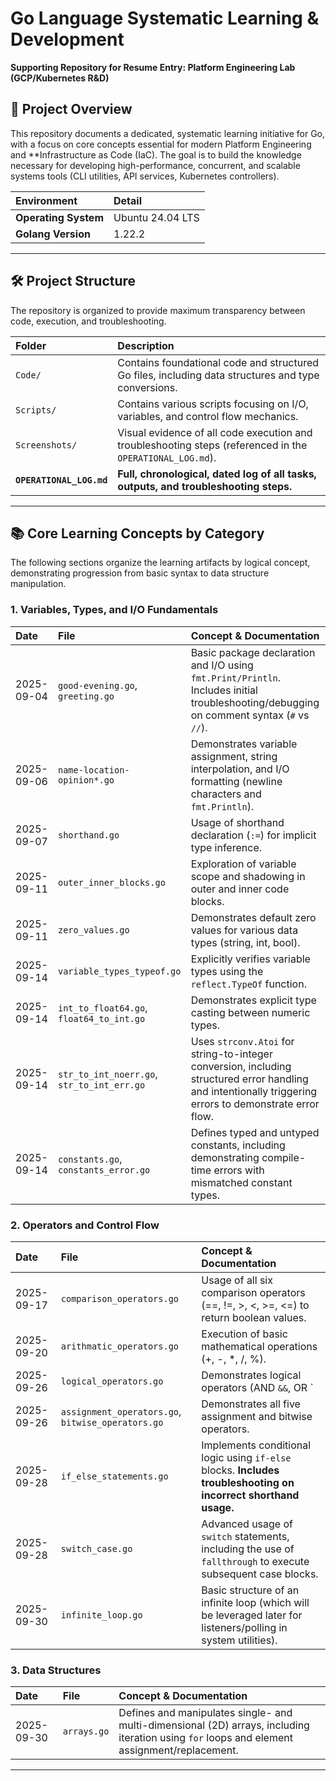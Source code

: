 # Go Language Systematic Learning & Development

**Supporting Repository for Resume Entry: Platform Engineering Lab (GCP/Kubernetes R&D)**

## 🚀 Project Overview

This repository documents a dedicated, systematic learning initiative for Go, with a focus on core concepts essential for modern Platform Engineering and **Infrastructure as Code (IaC). The goal is to build the knowledge necessary for developing high-performance, concurrent, and scalable systems tools (CLI utilities, API services, Kubernetes controllers).

| Environment | Detail |
| :--- | :--- |
| **Operating System** | Ubuntu 24.04 LTS |
| **Golang Version** | 1.22.2 |

---

## 🛠 Project Structure

The repository is organized to provide maximum transparency between code, execution, and troubleshooting.

| Folder | Description |
| :--- | :--- |
| `Code/` | Contains foundational code and structured Go files, including data structures and type conversions. |
| `Scripts/` | Contains various scripts focusing on I/O, variables, and control flow mechanics. |
| `Screenshots/` | Visual evidence of all code execution and troubleshooting steps (referenced in the `OPERATIONAL_LOG.md`). |
| **`OPERATIONAL_LOG.md`** | **Full, chronological, dated log of all tasks, outputs, and troubleshooting steps.** |

---

## 📚 Core Learning Concepts by Category

The following sections organize the learning artifacts by logical concept, demonstrating progression from basic syntax to data structure manipulation.

### 1. Variables, Types, and I/O Fundamentals

| Date | File | Concept & Documentation |
| :--- | :--- | :--- |
| 2025-09-04 | `good-evening.go`, `greeting.go` | Basic package declaration and I/O using `fmt.Print/Println`. Includes initial troubleshooting/debugging on comment syntax (`#` vs `//`). |
| 2025-09-06 | `name-location-opinion*.go` | Demonstrates variable assignment, string interpolation, and I/O formatting (newline characters and `fmt.Println`). |
| 2025-09-07 | `shorthand.go` | Usage of shorthand declaration (`:=`) for implicit type inference. |
| 2025-09-11 | `outer_inner_blocks.go` | Exploration of variable scope and shadowing in outer and inner code blocks. |
| 2025-09-11 | `zero_values.go` | Demonstrates default zero values for various data types (string, int, bool). |
| 2025-09-14 | `variable_types_typeof.go` | Explicitly verifies variable types using the `reflect.TypeOf` function. |
| 2025-09-14 | `int_to_float64.go`, `float64_to_int.go` | Demonstrates explicit type casting between numeric types. |
| 2025-09-14 | `str_to_int_noerr.go`, `str_to_int_err.go` | Uses `strconv.Atoi` for string-to-integer conversion, including structured error handling and intentionally triggering errors to demonstrate error flow. |
| 2025-09-14 | `constants.go`, `constants_error.go` | Defines typed and untyped constants, including demonstrating compile-time errors with mismatched constant types. |

### 2. Operators and Control Flow

| Date | File | Concept & Documentation |
| :--- | :--- | :--- |
| 2025-09-17 | `comparison_operators.go` | Usage of all six comparison operators (==, !=, >, <, >=, <=) to return boolean values. |
| 2025-09-20 | `arithmatic_operators.go` | Execution of basic mathematical operations (+, -, *, /, %). |
| 2025-09-26 | `logical_operators.go` | Demonstrates logical operators (AND `&&`, OR `||`, NOT `!`) in conditional contexts. |
| 2025-09-26 | `assignment_operators.go`, `bitwise_operators.go` | Demonstrates all five assignment and bitwise operators. |
| 2025-09-28 | `if_else_statements.go` | Implements conditional logic using `if-else` blocks. **Includes troubleshooting on incorrect shorthand usage.** |
| 2025-09-28 | `switch_case.go` | Advanced usage of `switch` statements, including the use of `fallthrough` to execute subsequent case blocks. |
| 2025-09-30 | `infinite_loop.go` | Basic structure of an infinite loop (which will be leveraged later for listeners/polling in system utilities). |

### 3. Data Structures

| Date | File | Concept & Documentation |
| :--- | :--- | :--- |
| 2025-09-30 | `arrays.go` | Defines and manipulates single- and multi-dimensional (2D) arrays, including iteration using `for` loops and element assignment/replacement. |

---
